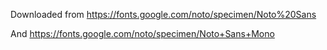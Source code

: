 Downloaded from https://fonts.google.com/noto/specimen/Noto%20Sans

And https://fonts.google.com/noto/specimen/Noto+Sans+Mono
